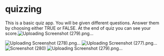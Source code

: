 
# quizzing

This is a basic quiz app.  You will be given different questions. Answer them by choosing either TRUE or FALSE. At the end of quiz you can see your score.![Uploading Screenshot (279).png…]()



![Uploading Screenshot (278).png…]()
![Uploading Screenshot (277).png…]()
![Screenshot (280)](https://github.com/Abhishek8187/Quizzing/assets/72517135/6861cca6-17e9-4a82-93a8-e00650cffe2f)
![Uploading Screenshot (279).png…]()

